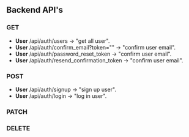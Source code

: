 ## Backend API's
### GET
* **User** /api/auth/users &rarr; "get all user".
* **User** /api/auth/confirm_email?token="" &rarr; "confirm user email".
* **User** /api/auth/password_reset_token &rarr; "confirm user email".
* **User** /api/auth/resend_confirmation_token &rarr; "confirm user email".
### POST
* **User** /api/auth/signup &rarr; "sign up user".
* **User** /api/auth/login &rarr; "log in user".
### PATCH

### DELETE